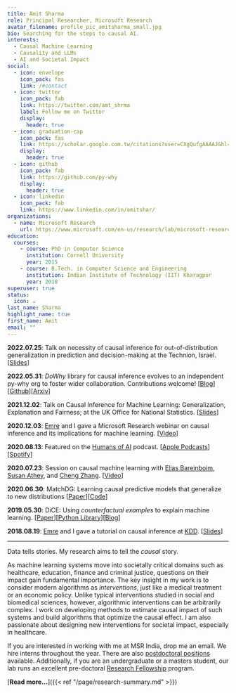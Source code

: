 ```yaml
---
title: Amit Sharma
role: Principal Researcher, Microsoft Research
avatar_filename: profile_pic_amitsharma_small.jpg
bio: Searching for the steps to causal AI.
interests:
  - Causal Machine Learning
  - Causality and LLMs
  - AI and Societal Impact
social:
  - icon: envelope
    icon_pack: fas
    link: /#contact
  - icon: twitter
    icon_pack: fab
    link: https://twitter.com/amt_shrma
    label: Follow me on Twitter
    display:
      header: true
  - icon: graduation-cap
    icon_pack: fas
    link: https://scholar.google.com.tw/citations?user=CXgQufgAAAAJ&hl=en
    display:
      header: true
  - icon: github
    icon_pack: fab
    link: https://github.com/py-why
    display:
      header: true
  - icon: linkedin
    icon_pack: fab
    link: https://www.linkedin.com/in/amitshar/
organizations:
  - name: Microsoft Research
    url: https://www.microsoft.com/en-us/research/lab/microsoft-research-india/
education:
  courses:
    - course: PhD in Computer Science
      institution: Cornell University
      year: 2015
    - course: B.Tech. in Computer Science and Engineering
      institution: Indian Institute of Technology (IIT) Kharagpur
      year: 2010
superuser: true
status:
  icon: ☕️
last_name: Sharma
highlight_name: true
first_name: Amit
email: ""
---
```


**2022.07.25**: Talk on necessity of causal inference for out-of-distribution generalization in prediction and decision-making at the Technion, Israel. [[Slides](files/causal-ml-dowhy-prediction-decisionmaking.pdf)]

**2022.05.31**: _DoWhy_ library for causal inference evolves to an independent py-why org to foster wider collaboration. Contributions welcome! [[Blog](https://www.microsoft.com/en-us/research/blog/dowhy-evolves-to-independent-pywhy-model-to-help-causal-inference-grow/)][[Github](https://github.com/py-why/dowhy)][[Arxiv](https://arxiv.org/abs/2011.04216)]

**2021.12.02**: Talk on Causal Inference for Machine Learning: Generalization,
Explanation and Fairness; at the UK Office for National Statistics. [[Slides](files/causality-for-machine-learning-econdatascience-seminar.pdf)] 

**2020.12.03**: [Emre](http://kiciman.org) and I gave a Microsoft Research
webinar on causal inference and its implications for machine learning. [[Video](https://note.microsoft.com/MSR-Webinar-DoWhy-Library-Registration-On-Demand.html)] 

**2020.08.13**: Featured on the [Humans of AI](https://humansofai.podbean.com/) podcast.
[[Apple Podcasts](https://podcasts.apple.com/au/podcast/emre-kiciman-amit-sharma-causal-inference-microsofts/id1464995550?i=1000487994771)][[Spotify](https://open.spotify.com/episode/6Rc3rZsAfcNGOQFXop7p0P)]

**2020.07.23**: Session on causal machine learning with [Elias Bareinboim](https://causalai.net/), [Susan Athey](https://athey.people.stanford.edu/), and [Cheng Zhang](https://cheng-zhang.org/). [[Video](https://www.microsoft.com/en-us/research/video/frontiers-in-machine-learning-big-ideas-in-causality-and-machine-learning/)]
 
**2020.06.30**: MatchDG: Learning causal predictive models that generalize
to new distributions [[Paper](https://arxiv.org/abs/2006.07500)][[Code](https://github.com/microsoft/robustdg)]

**2019.05.30**: DiCE: Using *counterfactual examples* to explain machine learning. [[Paper](http://arxiv.org/abs/1905.07697)][[Python Library](https://github.com/Microsoft/DiCE)][[Blog](https://www.microsoft.com/en-us/research/blog/open-source-library-provides-explanation-for-machine-learning-through-diverse-counterfactuals/)]

**2018.08.19**: [Emre](http://kiciman.org) and I gave a tutorial on causal inference at
[KDD](http://www.kdd.org/kdd2018/). [[Slides](https://causalinference.gitlab.io/kdd-tutorial)]



-----

Data tells stories. My research aims to tell the _causal_ story.

As machine learning systems move into societally critical domains such as healthcare, education, finance and criminal justice, questions on their impact gain fundamental importance. 
The key insight in my work is to consider modern algorithms as *interventions*, just like a medical treatment or an economic policy. Unlike typical interventions studied in social and biomedical sciences, however, algorithmic interventions can be arbitrarily complex. I work on developing methods to estimate causal impact of such systems and build algorithms that  optimize the causal effect. I am also passionate about designing new interventions for societal impact, especially in healthcare.

If you are interested in working with me at MSR India, drop me an email. We hire interns throughout the year. There are also [postdoctoral positions](https://www.microsoft.com/en-us/research/msr-india-hiring/) available. Additionally, 
if you are an undergraduate or a masters student, <!--you can additionally apply to the pre-doctoral [Research Fellowship](link-to-rf) program.-->
 our lab runs an excellent pre-doctoral [Research Fellowship](https://www.microsoft.com/en-us/research/lab/microsoft-research-india/research-fellow-program/)
program.

[**Read more...**]({{< ref "/page/research-summary.md" >}}) 

